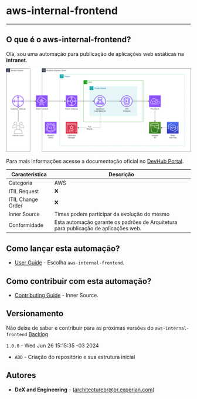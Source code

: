 # aws-internal-frontend
----

## O que é o aws-internal-frontend?

Olá, sou uma automação para publicação de aplicações web estáticas na **intranet**.


![ARCHITECTURE](docs/img/internal_frontend_architecture.png)


Para mais informações acesse a documentação oficial no [DevHub Portal](https://devhub.experian.local/catalog/default/component/serasa-handbook/docs/techdocs/arq_solutions/blueprints/frontend/internal/index_front_end_internal/).


| Caracteristica         | Descrição             
| ---------------------- | ------------------------
| Categoria              | AWS
| ITIL Request           | ❌️
| ITIL Change Order      | ❌️
| Inner Source           | Times podem participar da evolução do mesmo
| Conformidade           | Esta automação garante os padrões de Arquitetura para publicação de aplicações web.


## Como lançar esta automação?
* [User Guide](https://code.experian.local/projects/SCIB/repos/joaquin-x/browse/doc/user_guide.md) - Escolha `aws-internal-frontend`.

## Como contribuir com esta automação?
* [Contributing Guide](docs/CONTRIBUTING.md) - Inner Source.

## Versionamento

Não deixe de saber e contribuir para as próximas versões do `aws-internal-frontend` [Backlog](docs/BACKLOG.md) 

`1.0.0` - Wed Jun 26 15:15:35 -03 2024
* `ADD` -  Criação do repositório e sua estrutura inicial  

## Autores

* **DeX and Engineering** - (architecturebr@br.experian.com)